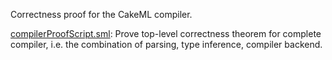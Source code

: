 Correctness proof for the CakeML compiler.

[compilerProofScript.sml](compilerProofScript.sml):
Prove top-level correctness theorem for complete compiler, i.e. the
combination of parsing, type inference, compiler backend.
